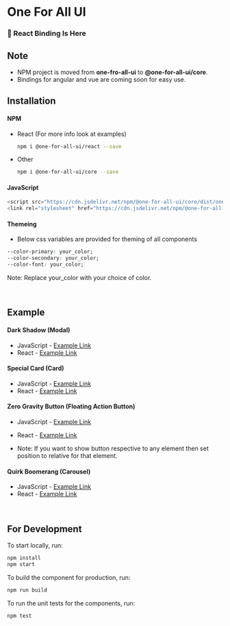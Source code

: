 # One For All UI

### 🎉 React Binding Is Here

## Note
- NPM project is moved from <b>one-fro-all-ui</b> to <b>@one-for-all-ui/core</b>.
- Bindings for angular and vue are coming soon for easy use.

## Installation
#### NPM
- React (For more info look at examples)
    ```bash
    npm i @one-for-all-ui/react --save
    ```
- Other
    ```bash
    npm i @one-for-all-ui/core --save
    ```

#### JavaScript
```javascript
<script src="https://cdn.jsdelivr.net/npm/@one-for-all-ui/core/dist/one-for-all-ui/one-for-all-ui.js"></script>
<link rel="stylesheet" href="https://cdn.jsdelivr.net/npm/@one-for-all-ui/core/dist/one-for-all-ui/one-for-all-ui.css">
```

#### Themeing
- Below css variables are provided for theming of all components
```css
--color-primary: your_color;
--color-secondary: your_color;
--color-font: your_color;
```

Note: Replace your_color with your choice of color.

<br />

## Example
#### Dark Shadow (Modal)
- JavaScript \- [Example Link](https://codesandbox.io/s/javascript-one-for-all-ui-darkshadow-modal-zkjmi)
- React \- [Example Link](https://codesandbox.io/s/react-one-for-all-ui-darkshadow-modal-r9lxx)

#### Special Card (Card)
- JavaScript \- [Example Link](https://codesandbox.io/s/javascript-one-for-all-ui-specialcard-card-insx1)
- React \- [Example Link](https://codesandbox.io/s/react-one-for-all-ui-specialcard-card-db04u)

#### Zero Gravity Button (Floating Action Button)
- JavaScript \- [Example Link](https://codesandbox.io/s/javascript-one-for-all-ui-zerogravitybutton-fab-8psx0)
- React \- [Example Link](https://codesandbox.io/s/react-one-for-all-ui-zerogravitybutton-fab-335lc)

- Note: If you want to show button respective to any element then set position to relative for that element.

#### Quirk Boomerang (Carousel)
- JavaScript \- [Example Link](https://codesandbox.io/s/javascript-one-for-all-ui-quirkboomerang-carousel-u8edv)
- React \- [Example Link](https://codesandbox.io/s/react-one-for-all-ui-quirkboomerang-carousel-7ypq3)

<br />

## For Development

To start locally, run:

```bash
npm install
npm start
```

To build the component for production, run:

```bash
npm run build
```

To run the unit tests for the components, run:

```bash
npm test
```
